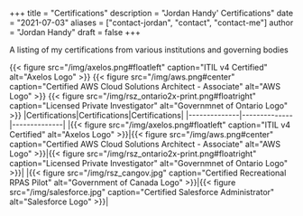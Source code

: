 +++
title = "Certifications"
description = "Jordan Handy' Certifications"
date = "2021-07-03"
aliases = ["contact-jordan", "contact", "contact-me"]
author = "Jordan Handy"
draft = false
+++

A listing of my certifications from various institutions and governing bodies

{{< figure src="/img/axelos.png#floatleft" caption="ITIL v4 Certified" alt="Axelos Logo" >}}
{{< figure src="/img/aws.png#center" caption="Certified AWS Cloud Solutions Architect - Associate" alt="AWS Logo" >}}
{{< figure src="/img/rsz_ontario2x-print.png#floatright" caption="Licensed Private Investigator" alt="Governmnet of Ontario Logo" >}}
|Certifications|Certifications|Certifications|
|--------------|--------------|--------------|
|{{< figure src="/img/axelos.png#floatleft" caption="ITIL v4 Certified" alt="Axelos Logo" >}}|{{< figure src="/img/aws.png#center" caption="Certified AWS Cloud Solutions Architect - Associate" alt="AWS Logo" >}}|{{< figure src="/img/rsz_ontario2x-print.png#floatright" caption="Licensed Private Investigator" alt="Governmnet of Ontario Logo" >}}|
|{{< figure src="/img/rsz_cangov.jpg" caption="Certified Recreational RPAS Pilot" alt="Government of Canada Logo" >}}|{{< figure src="/img/salesforce.jpg" caption="Certified Salesforce Administrator" alt="Salesforce Logo" >}}|

